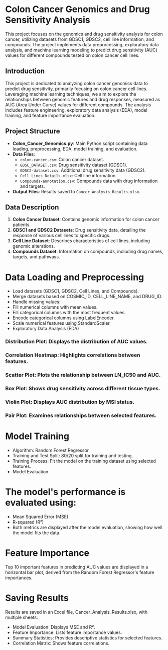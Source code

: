 # Colon Cancer Genomics and Drug Sensitivity Analysis

This project focuses on the genomics and drug sensitivity analysis for colon cancer, utilizing datasets from GDSC1, GDSC2, cell line information, and compounds. The project implements data preprocessing, exploratory data analysis, and machine learning modeling to predict drug sensitivity (AUC) values for different compounds tested on colon cancer cell lines.

## Introduction
This project is dedicated to analyzing colon cancer genomics data to predict drug sensitivity, primarily focusing on colon cancer cell lines. Leveraging machine learning techniques, we aim to explore the relationships between genomic features and drug responses, measured as AUC (Area Under Curve) values for different compounds. The analysis includes feature engineering, exploratory data analysis (EDA), model training, and feature importance evaluation.

## Project Structure
- **Colon_Cancer_Genomics.py**: Main Python script containing data loading, preprocessing, EDA, model training, and evaluation.
- **Data Files**: 
  - `colon-cancer.csv`: Colon cancer dataset.
  - `GDSC_DATASET.csv`: Drug sensitivity dataset (GDSC1).
  - `GDSC2-dataset.csv`: Additional drug sensitivity data (GDSC2).
  - `Cell_Lines_Details.xlsx`: Cell line information.
  - `Compounds-annotation.csv`: Compounds data with drug information and targets.
- **Output Files**: Results saved to `Cancer_Analysis_Results.xlsx`.

## Data Description
1. **Colon Cancer Dataset**: Contains genomic information for colon cancer patients.
2. **GDSC1 and GDSC2 Datasets**: Drug sensitivity data, detailing the response of various cell lines to specific drugs.
3. **Cell Line Dataset**: Describes characteristics of cell lines, including genomic alterations.
4. **Compounds Dataset**: Information on compounds, including drug names, targets, and pathways.

# Data Loading and Preprocessing

- Load datasets (GDSC1, GDSC2, Cell Lines, and Compounds).
- Merge datasets based on COSMIC_ID, CELL_LINE_NAME, and DRUG_ID.
- Handle missing values:
- Fill numerical columns with mean values.
- Fill categorical columns with the most frequent values.
- Encode categorical columns using LabelEncoder.
- Scale numerical features using StandardScaler.
- Exploratory Data Analysis (EDA)

### Distribution Plot: Displays the distribution of AUC values.
### Correlation Heatmap: Highlights correlations between features.
### Scatter Plot: Plots the relationship between LN_IC50 and AUC.
### Box Plot: Shows drug sensitivity across different tissue types.
### Violin Plot: Displays AUC distribution by MSI status.
### Pair Plot: Examines relationships between selected features.

# Model Training
- Algorithm: Random Forest Regressor
- Training and Test Split: 80/20 split for training and testing.
- Training Process: Fit the model on the training dataset using selected features.
- Model Evaluation

# The model's performance is evaluated using:
- Mean Squared Error (MSE)
- R-squared (R²)
- Both metrics are displayed after the model evaluation, showing how well the model fits the data.

# Feature Importance
Top 10 important features in predicting AUC values are displayed in a horizontal bar plot, derived from the Random Forest Regressor's feature importances.

# Saving Results
Results are saved in an Excel file, Cancer_Analysis_Results.xlsx, with multiple sheets:

- Model Evaluation: Displays MSE and R².
- Feature Importance: Lists feature importance values.
- Summary Statistics: Provides descriptive statistics for selected features.
- Correlation Matrix: Shows feature correlations.
